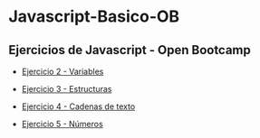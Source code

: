 # Javascript-Basico-OB

## Ejercicios de Javascript - Open Bootcamp

- [Ejercicio 2 - Variables](/2-Variables)

- [Ejercicio 3 - Estructuras](/3-Estructuras)

- [Ejercicio 4 - Cadenas de texto](/4-Cadenas%20de%20texto)

- [Ejercicio 5 - Números](/5-Numeros)


